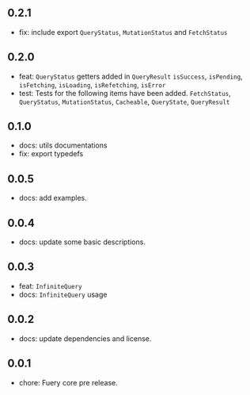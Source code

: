 ## 0.2.1
- fix: include export `QueryStatus`, `MutationStatus` and `FetchStatus`

## 0.2.0
- feat: `QueryStatus` getters added in `QueryResult`
  `isSuccess`, `isPending`, `isFetching`, `isLoading`, `isRefetching`, `isError`
- test: Tests for the following items have been added.
  `FetchStatus`, `QueryStatus`, `MutationStatus`, `Cacheable`, `QueryState`, `QueryResult`

## 0.1.0
- docs: utils documentations
- fix: export typedefs

## 0.0.5
- docs: add examples.

## 0.0.4
- docs: update some basic descriptions.

## 0.0.3
- feat: `InfiniteQuery`
- docs: `InfiniteQuery` usage

## 0.0.2
- docs: update dependencies and license.

## 0.0.1
- chore: Fuery core pre release.